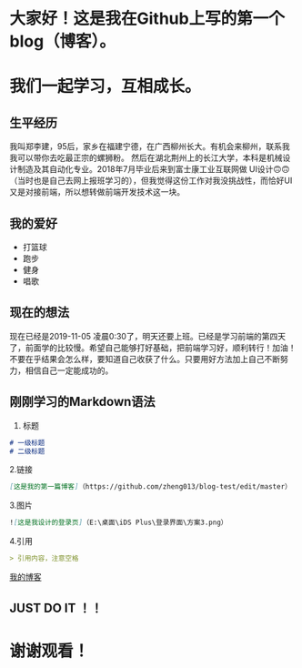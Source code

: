 # 大家好！这是我在Github上写的第一个blog（博客）。
# 我们一起学习，互相成长。

## 生平经历
我叫郑李建，95后，家乡在福建宁德，在广西柳州长大。有机会来柳州，联系我我可以带你去吃最正宗的螺狮粉。
然后在湖北荆州上的长江大学，本科是机械设计制造及其自动化专业。2018年7月毕业后来到富士康工业互联网做
UI设计🙃🙃（当时也是自己去网上报班学习的），但我觉得这份工作对我没挑战性，而恰好UI又是对接前端，所以想转做前端开发技术这一块。

## 我的爱好
* 打篮球
* 跑步
* 健身
* 唱歌

## 现在的想法
现在已经是2019-11-05 凌晨0:30了，明天还要上班。已经是学习前端的第四天了，前面学的比较慢。希望自己能够打好基础，把前端学习好，顺利转行！加油！
不要在乎结果会怎么样，要知道自己收获了什么。只要用好方法加上自己不断努力，相信自己一定能成功的。

## 刚刚学习的Markdown语法

1. 标题
``` Markdown
# 一级标题
# 二级标题
```
2.链接
```Markdown
[这是我的第一篇博客]（https://github.com/zheng013/blog-test/edit/master）
```
3.图片
```Markdown
![这是我设计的登录页]（E:\桌面\iDS Plus\登录界面\方案3.png）
```
4.引用
```Markdown
> 引用内容，注意空格
```

[我的博客](https://github.com/zheng013/blog-test/edit/master/README.md)



## JUST DO IT ！！

# 谢谢观看！
